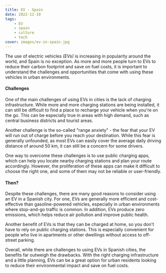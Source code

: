 ```yaml
---
title: EV - Spain
date: 2022-12-10
tags:
    - EV
    - spain
    - culture
    - tech
cover: images/ev-in-spain.jpg
---
```


The use of electric vehicles *(EVs)* is increasing in popularity around the world, and Spain is no exception. As more and more people turn to EVs to reduce their carbon footprint and save on fuel costs, it is important to understand the challenges and opportunities that come with using these vehicles in urban environments.

<!--more-->

#### Challenges

One of the main challenges of using EVs in cities is the lack of charging infrastructure. While more and more charging stations are being installed, it can still be difficult to find a place to recharge your vehicle when you're on the go. This can be especially true in areas with high demand, such as central business districts and tourist areas.

Another challenge is the so-called "range anxiety" - the fear that your EV will run out of charge before you reach your destination. While this fear is generally unfounded, as most EVs can easily cover the average daily driving distance of around 50 km, it can still be a concern for some drivers.

One way to overcome these challenges is to use public charging apps, which can help you locate nearby charging stations and plan your route accordingly. However, the proliferation of these apps can make it difficult to choose the right one, and some of them may not be reliable or user-friendly.

#### Then?

Despite these challenges, there are many good reasons to consider using an EV in a Spanish city. For one, EVs are generally more efficient and cost-effective than gasoline-powered vehicles, especially in urban environments where stop-and-go traffic is common. In addition, EVs produce zero emissions, which helps reduce air pollution and improve public health.

Another benefit of EVs is that they can be charged at home, so you don't have to rely on public charging stations. This is especially convenient for people who live in apartments or other dwellings without access to off-street parking.

Overall, while there are challenges to using EVs in Spanish cities, the benefits far outweigh the drawbacks. With the right charging infrastructure and a little planning, EVs can be a great option for urban residents looking to reduce their environmental impact and save on fuel costs.
